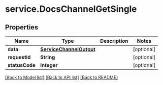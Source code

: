 # service.DocsChannelGetSingle

## Properties
Name | Type | Description | Notes
------------ | ------------- | ------------- | -------------
**data** | [**ServiceChannelOutput**](ServiceChannelOutput.md) |  | [optional] 
**requestId** | **String** |  | [optional] 
**statusCode** | **Integer** |  | [optional] 

[[Back to Model list]](../README.md#documentation-for-models) [[Back to API list]](../README.md#documentation-for-api-endpoints) [[Back to README]](../README.md)


